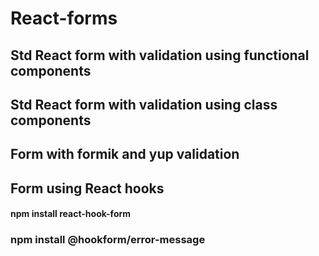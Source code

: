 # React-forms
## Std React form  with validation using functional components
## Std React form with validation using class components
## Form with formik and yup validation
## Form using React hooks
#### npm install react-hook-form
### npm install @hookform/error-message

